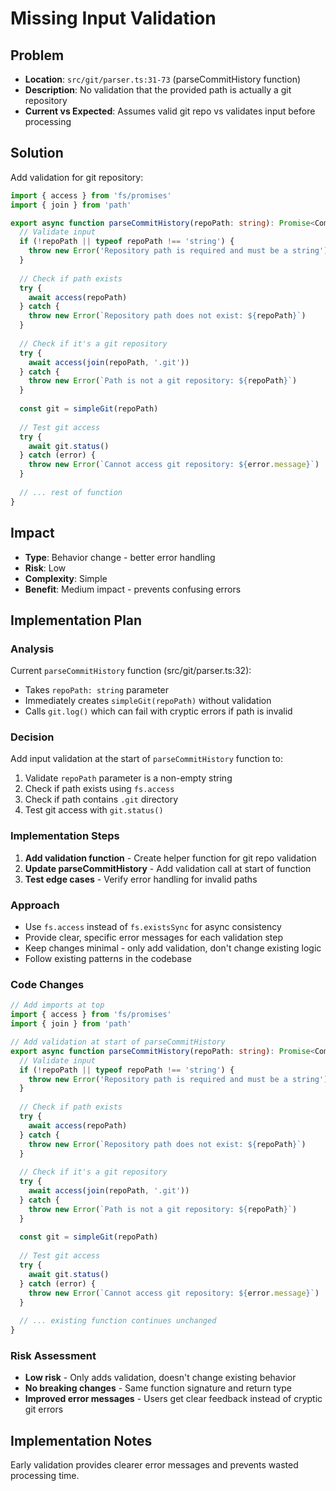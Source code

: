 # Missing Input Validation

## Problem
- **Location**: `src/git/parser.ts:31-73` (parseCommitHistory function)
- **Description**: No validation that the provided path is actually a git repository
- **Current vs Expected**: Assumes valid git repo vs validates input before processing

## Solution
Add validation for git repository:

```typescript
import { access } from 'fs/promises'
import { join } from 'path'

export async function parseCommitHistory(repoPath: string): Promise<CommitData[]> {
  // Validate input
  if (!repoPath || typeof repoPath !== 'string') {
    throw new Error('Repository path is required and must be a string')
  }
  
  // Check if path exists
  try {
    await access(repoPath)
  } catch {
    throw new Error(`Repository path does not exist: ${repoPath}`)
  }
  
  // Check if it's a git repository
  try {
    await access(join(repoPath, '.git'))
  } catch {
    throw new Error(`Path is not a git repository: ${repoPath}`)
  }
  
  const git = simpleGit(repoPath)
  
  // Test git access
  try {
    await git.status()
  } catch (error) {
    throw new Error(`Cannot access git repository: ${error.message}`)
  }
  
  // ... rest of function
}
```

## Impact
- **Type**: Behavior change - better error handling
- **Risk**: Low
- **Complexity**: Simple
- **Benefit**: Medium impact - prevents confusing errors

## Implementation Plan

### Analysis
Current `parseCommitHistory` function (src/git/parser.ts:32):
- Takes `repoPath: string` parameter
- Immediately creates `simpleGit(repoPath)` without validation
- Calls `git.log()` which can fail with cryptic errors if path is invalid

### Decision
Add input validation at the start of `parseCommitHistory` function to:
1. Validate `repoPath` parameter is a non-empty string
2. Check if path exists using `fs.access` 
3. Check if path contains `.git` directory
4. Test git access with `git.status()`

### Implementation Steps
1. **Add validation function** - Create helper function for git repo validation
2. **Update parseCommitHistory** - Add validation call at start of function
3. **Test edge cases** - Verify error handling for invalid paths

### Approach
- Use `fs.access` instead of `fs.existsSync` for async consistency
- Provide clear, specific error messages for each validation step
- Keep changes minimal - only add validation, don't change existing logic
- Follow existing patterns in the codebase

### Code Changes
```typescript
// Add imports at top
import { access } from 'fs/promises'
import { join } from 'path'

// Add validation at start of parseCommitHistory
export async function parseCommitHistory(repoPath: string): Promise<CommitData[]> {
  // Validate input
  if (!repoPath || typeof repoPath !== 'string') {
    throw new Error('Repository path is required and must be a string')
  }
  
  // Check if path exists
  try {
    await access(repoPath)
  } catch {
    throw new Error(`Repository path does not exist: ${repoPath}`)
  }
  
  // Check if it's a git repository
  try {
    await access(join(repoPath, '.git'))
  } catch {
    throw new Error(`Path is not a git repository: ${repoPath}`)
  }
  
  const git = simpleGit(repoPath)
  
  // Test git access
  try {
    await git.status()
  } catch (error) {
    throw new Error(`Cannot access git repository: ${error.message}`)
  }
  
  // ... existing function continues unchanged
}
```

### Risk Assessment
- **Low risk** - Only adds validation, doesn't change existing behavior
- **No breaking changes** - Same function signature and return type
- **Improved error messages** - Users get clear feedback instead of cryptic git errors

## Implementation Notes
Early validation provides clearer error messages and prevents wasted processing time.